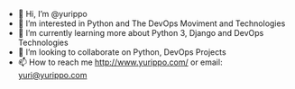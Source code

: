 - 👋 Hi, I’m @yurippo
- 👀 I’m interested in Python and The DevOps Moviment and Technologies
- 🌱 I’m currently learning more about Python 3, Django and DevOps Technologies
- 💞️ I’m looking to collaborate on Python, DevOps Projects
- 📫 How to reach me http://www.yurippo.com/ or email: yuri@yurippo.com

<!---
yurippo/yurippo is a ✨ special ✨ repository because its `README.md` (this file) appears on your GitHub profile.
You can click the Preview link to take a look at your changes.
--->

